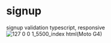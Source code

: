 # signup
signup validation typescript, responsive
![127 0 0 1_5500_index html(Moto G4)](https://user-images.githubusercontent.com/61388692/158278462-eb810593-1fed-4e0f-9cfb-a47cd6c3e253.png)
